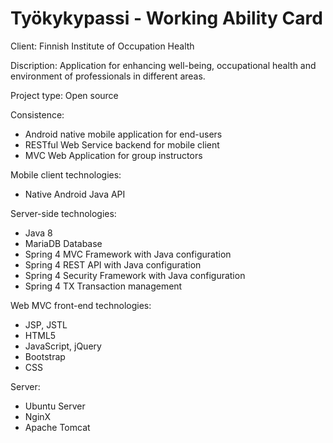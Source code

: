 # Työkykypassi - Working Ability Card

Client: Finnish Institute of Occupation Health

Discription: Application for enhancing well-being, occupational health and environment of professionals in different areas.

Project type: Open source 

Consistence:
   - Android native mobile application for end-users
   - RESTful Web Service backend for mobile client
   - MVC Web Application for group instructors

Mobile client technologies:
   - Native Android Java API

Server-side technologies:
   - Java 8
   - MariaDB Database
   - Spring 4 MVC Framework with Java configuration
   - Spring 4 REST API with Java configuration
   - Spring 4 Security Framework with Java configuration
   - Spring 4 TX Transaction management

Web MVC front-end technologies:
   - JSP, JSTL
   - HTML5
   - JavaScript, jQuery
   - Bootstrap
   - CSS
   
Server:
   - Ubuntu Server
   - NginX
   - Apache Tomcat
